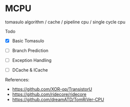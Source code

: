 # MCPU
tomasulo algorithm / cache / pipeline cpu / single cycle cpu

Todo
- [x] Basic Tomasulo
- [ ] Branch Prediction
- [ ] Exception Handling
- [ ] DCache & ICache


References:
* https://github.com/XOR-op/TransistorU
* https://github.com/ridecore/ridecore
* https://github.com/dreamATD/TomRiVer-CPU
